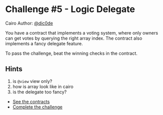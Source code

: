 # Challenge #5 - Logic Delegate

Cairo Author: [@dic0de](https://github.com/dic0de)

You have a contract that implements a voting system, where only owners can get votes by querying the right array index. The contract also implements a fancy delegate feature.

To pass the challenge, beat the winning checks in the contract.
## Hints
1. is `@view` view only?
2. how is array look like in cairo
3. is the delegate too fancy?

- [See the contracts](https://github.com/quasarlabsXYZ/dvdsn/tree/main/src/logic_delegate/)
- [Complete the challenge](https://github.com/quasarlabsXYZ/dvdsn/tree/main/tests/logic_delegate)
